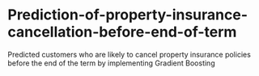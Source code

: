 # Prediction-of-property-insurance-cancellation-before-end-of-term
Predicted customers who are likely to cancel property insurance policies before the end of the term by implementing Gradient Boosting
